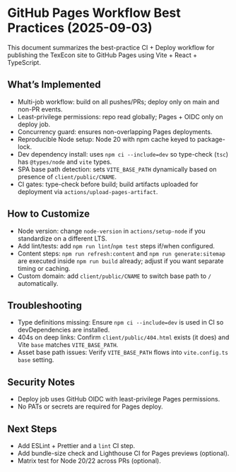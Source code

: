 # GitHub Pages Workflow Best Practices (2025-09-03)

This document summarizes the best-practice CI + Deploy workflow for publishing the TexEcon site to GitHub Pages using Vite + React + TypeScript.

## What’s Implemented

- Multi-job workflow: build on all pushes/PRs; deploy only on main and non-PR events.
- Least-privilege permissions: repo read globally; Pages + OIDC only on deploy job.
- Concurrency guard: ensures non-overlapping Pages deployments.
- Reproducible Node setup: Node 20 with npm cache keyed to package-lock.
- Dev dependency install: uses `npm ci --include=dev` so type-check (`tsc`) has `@types/node` and `vite` types.
- SPA base path detection: sets `VITE_BASE_PATH` dynamically based on presence of `client/public/CNAME`.
- CI gates: type-check before build; build artifacts uploaded for deployment via `actions/upload-pages-artifact`.

## How to Customize

- Node version: change `node-version` in `actions/setup-node` if you standardize on a different LTS.
- Add lint/tests: add `npm run lint`/`npm test` steps if/when configured.
- Content steps: `npm run refresh:content` and `npm run generate:sitemap` are executed inside `npm run build` already; adjust if you want separate timing or caching.
- Custom domain: add `client/public/CNAME` to switch base path to `/` automatically.

## Troubleshooting

- Type definitions missing: Ensure `npm ci --include=dev` is used in CI so devDependencies are installed.
- 404s on deep links: Confirm `client/public/404.html` exists (it does) and Vite `base` matches `VITE_BASE_PATH`.
- Asset base path issues: Verify `VITE_BASE_PATH` flows into `vite.config.ts` `base` setting.

## Security Notes

- Deploy job uses GitHub OIDC with least-privilege Pages permissions.
- No PATs or secrets are required for Pages deploy.

## Next Steps

- Add ESLint + Prettier and a `lint` CI step.
- Add bundle-size check and Lighthouse CI for Pages previews (optional).
- Matrix test for Node 20/22 across PRs (optional).
